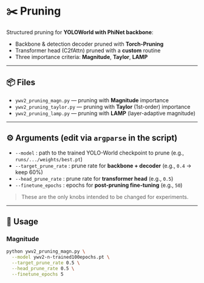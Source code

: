 # ✂️ Pruning

Structured pruning for **YOLOWorld with PhiNet backbone**:
- Backbone & detection decoder pruned with **Torch-Pruning**
- Transformer head (C2fAttn) pruned with a **custom** routine
- Three importance criteria: **Magnitude**, **Taylor**, **LAMP**

---

## 📦 Files

- `ywv2_pruning_magn.py` — pruning with **Magnitude** importance
- `ywv2_pruning_taylor.py` — pruning with **Taylor** (1st-order) importance
- `ywv2_pruning_lamp.py` — pruning with **LAMP** (layer-adaptive magnitude)

---

## ⚙️ Arguments (edit via `argparse` in the script)

- `--model` : path to the trained YOLO-World checkpoint to prune (e.g., `runs/.../weights/best.pt`)
- `--target_prune_rate` : prune rate for **backbone + decoder** (e.g., `0.4` → keep 60%)
- `--head_prune_rate` : prune rate for **transformer head** (e.g., `0.5`)
- `--finetune_epochs` : epochs for **post-pruning fine-tuning** (e.g., `50`)

> These are the only knobs intended to be changed for experiments.

---

## 🚀 Usage

### Magnitude
```bash
python ywv2_pruning_magn.py \
  --model ywv2-n-trained100epochs.pt \
  --target_prune_rate 0.5 \
  --head_prune_rate 0.5 \
  --finetune_epochs 5
